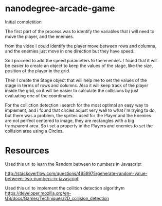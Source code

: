 nanodegree-arcade-game
===============================


Initial completition 

The first part of the process was to identify the variables that i will need to move the player, and the enemies.

from the video I could identify the player move between rows and columns, and the enemies just move in one direction but they have speed.

So I proceed to add the speed parameters to the enemies.
I found that it will be easier to create an object to keep the values of the stage, like the size, position of the player in the grid.

Then I create the Stage object that will help me to set the values of the stage in terms of rows and columns. Also it will keep track of the player inside the grid, so it will be easier to calculate the collisions by just evaluating one of the coordinates.

For the colliction detection i search for the most optimal an easy way to implement, and i found that circles adjust very well to what i'm trying to do, but there was a problem, the sprites used for the Player and the Enemies are not perfect centered to image, they are rectangles with a big transparent area. So i set a property in the Players and enemies to set the collision area using a Circles.






Resources
============================================
Used this url to learn the Random between to numbers in Javascript

http://stackoverflow.com/questions/4959975/generate-random-value-between-two-numbers-in-javascript

Used this url to implement the collition detection algorithym
https://developer.mozilla.org/en-US/docs/Games/Techniques/2D_collision_detection